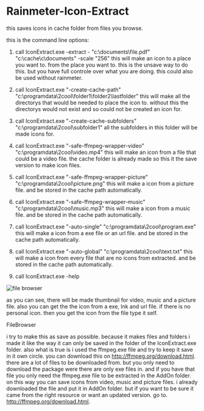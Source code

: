 # Rainmeter-Icon-Extract
this saves icons in cache folder from files you browse.


this is the command line options:

1. call IconExtract.exe -extract - "c:\documents\file.pdf" "c:\cache\c\documents\" -scale "256"
this will make an icon to a place you want to. from the place you want to.
this is the unsave way to do this. but you have full controle over what you are doing.
this could also be used without rainmeter.

2. call IconExtract.exe "-create-cache-path" "c:\programdata\2cool\folder1\folder2\lastfolder\"
this will make all the directorys that would be needed to place the icon to.
without this the directorys would not exist and so could not be created an icon for.

3. call IconExtract.exe "-create-cache-subfolders" "c:\programdata\2cool\subfolder1"
all the subfolders in this folder will be made icons for.

4. call IconExtract.exe "-safe-ffmpeg-wrapper-video" "c:\programdata\2cool\video.mp4"
this will make an icon from a file that could be a video file.
the cache folder is already made so this it the save version to make icon files.

5. call IconExtract.exe "-safe-ffmpeg-wrapper-picture" "c:\programdata\2cool\picture.png"
this will make a icon from a picture file. and be stored in the cache path automatically.

6. call IconExtract.exe "-safe-ffmpeg-wrapper-music" "c:\programdata\2cool\music.mp3"
this will make a icon from a music file. and be stored in the cache path automatically.

7. call IconExtract.exe "-auto-single" "c:\programdata\2cool\program.exe"
this will make a icon from a exe file or an url file. and be stored in the cache path automatically.

8. call IconExtract.exe "-auto-global" "c:\programdata\2cool\text.txt"
this will make a icon from every file that are no icons from extracted. and be stored in the cache path automatically.

9. call IconExtract.exe -help



![file browser](https://user-images.githubusercontent.com/46109964/160290028-c177da72-057e-4ae0-aff5-5fed599e083c.png)



as you can see, there will be made thumbnail for video, music and a picture file.
also you can get the the icon from a exe, lnk and url file.
if there is no personal icon. then you get the icon from the file type it self.



FileBrowser

i try to make this as save as possible. because it makes files and folders i made it like the way it can only be saved in the folder of the IconExtract.exe folder. also what is true is i used the ffmpeg.exe file and try to keep it save in it own circle. you can download this on http://ffmpeg.org/download.html. there are a lot of files to be downloaded from. but you only need to download the package were there are only exe files in. and if you have that file you only need the ffmpeg.exe file to be extracted in the AddOn folder. on this way you can save icons from video, music and picture files. i already downloaded the file and put it in AddOn folder. but if you want to be sure it came from the right resource or want an updated version. go to. http://ffmpeg.org/download.html.
